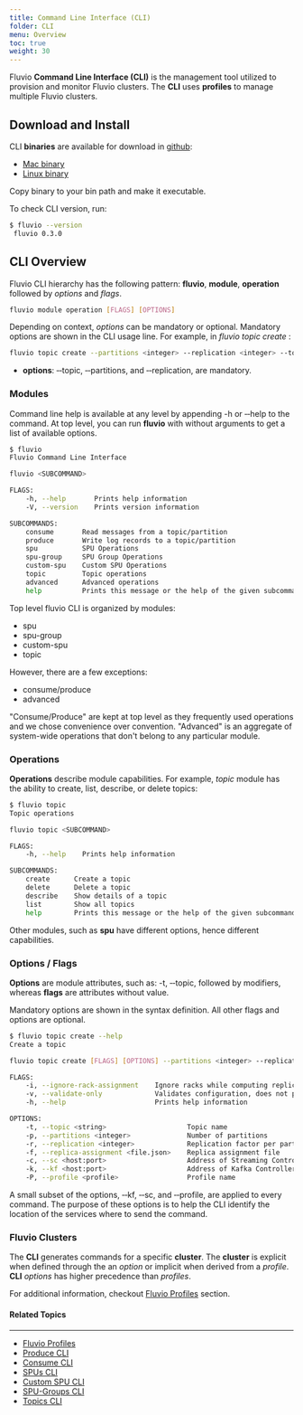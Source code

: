 ```yaml
---
title: Command Line Interface (CLI)
folder: CLI 
menu: Overview
toc: true
weight: 30
---
```



Fluvio **Command Line Interface (CLI)** is the management tool utilized to provision and monitor Fluvio clusters. The **CLI** uses **profiles** to manage multiple Fluvio clusters. 

## Download and Install

CLI **binaries** are available for download in <a href="https://github.com/infinyon/fluvio/releases" target="_blank">github</a>:

* <a href="https://github.com/infinyon/fluvio/releases/latest" target="_blank">Mac binary</a>
* <a href="https://github.com/infinyon/fluvio/releases/latest" target="_blank">Linux binary</a>

Copy binary to your bin path and make it executable. 

To check CLI version, run:

```bash
$ fluvio --version
 fluvio 0.3.0
```

## CLI Overview

Fluvio CLI hierarchy has the following pattern: **fluvio**, **module**, **operation** followed by _options_ and _flags_. 

```bash
fluvio module operation [FLAGS] [OPTIONS]
```

Depending on context, _options_ can be mandatory or optional. Mandatory options are shown in the CLI usage line. For example, in _fluvio topic create_ :

```bash
fluvio topic create --partitions <integer> --replication <integer> --topic <string>
```

* **options**: &dash;&dash;topic,  &dash;&dash;partitions, and  &dash;&dash;replication, are mandatory.

### Modules

Command line help is available at any level by appending -h or &dash;&dash;help to the command. At top level, you can run **fluvio** with without arguments to get a list of available options.

```bash
$ fluvio 
Fluvio Command Line Interface

fluvio <SUBCOMMAND>

FLAGS:
    -h, --help       Prints help information
    -V, --version    Prints version information

SUBCOMMANDS:
    consume       Read messages from a topic/partition
    produce       Write log records to a topic/partition
    spu           SPU Operations
    spu-group     SPU Group Operations
    custom-spu    Custom SPU Operations
    topic         Topic operations
    advanced      Advanced operations
    help          Prints this message or the help of the given subcommand(s)
```

Top level fluvio CLI is organized by modules:

* spu
* spu-group
* custom-spu
* topic

However, there are a few exceptions:

* consume/produce
* advanced

"Consume/Produce" are kept at top level as they frequently used operations and we chose convenience over convention. "Advanced" is an aggregate of system-wide operations that don't belong to any particular module.

### Operations

**Operations** describe module capabilities. For example, _topic_ module has the ability to create, list, describe, or delete topics:

```bash
$ fluvio topic
Topic operations

fluvio topic <SUBCOMMAND>

FLAGS:
    -h, --help    Prints help information

SUBCOMMANDS:
    create      Create a topic
    delete      Delete a topic
    describe    Show details of a topic
    list        Show all topics
    help        Prints this message or the help of the given subcommand(s)
```

Other modules, such as **spu** have different options, hence different capabilities.

### Options / Flags

**Options** are module attributes, such as: -t, &dash;&dash;topic, followed by modifiers, whereas **flags** are attributes without value.

Mandatory options are shown in the syntax definition. All other flags and options are optional.

```bash
$ fluvio topic create --help
Create a topic

fluvio topic create [FLAGS] [OPTIONS] --partitions <integer> --replication <integer> --topic <string>

FLAGS:
    -i, --ignore-rack-assignment    Ignore racks while computing replica assignment
    -v, --validate-only             Validates configuration, does not provision
    -h, --help                      Prints help information

OPTIONS:
    -t, --topic <string>                    Topic name
    -p, --partitions <integer>              Number of partitions
    -r, --replication <integer>             Replication factor per partition
    -f, --replica-assignment <file.json>    Replica assignment file
    -c, --sc <host:port>                    Address of Streaming Controller
    -k, --kf <host:port>                    Address of Kafka Controller
    -P, --profile <profile>                 Profile name
```

A small subset of the options, &dash;&dash;kf, &dash;&dash;sc, and &dash;&dash;profile, are applied to every command. The purpose of these options is to help the CLI identify the location of the services where to send the command.

### Fluvio Clusters

The **CLI** generates commands for a specific **cluster**. The **cluster** is explicit when defined through the an  _option_ or implicit when derived from a _profile_. **CLI** _options_ has higher precedence than _profiles_. 

For additional information, checkout [Fluvio Profiles](./profiles) section.


#### Related Topics
-------------------
* [Fluvio Profiles](./profiles/)
* [Produce CLI](./produce/)
* [Consume CLI](./consume/)
* [SPUs CLI](./spus/)
* [Custom SPU CLI](./custom-spus/)
* [SPU-Groups CLI](./spu-groups/)
* [Topics CLI](./topics/)
